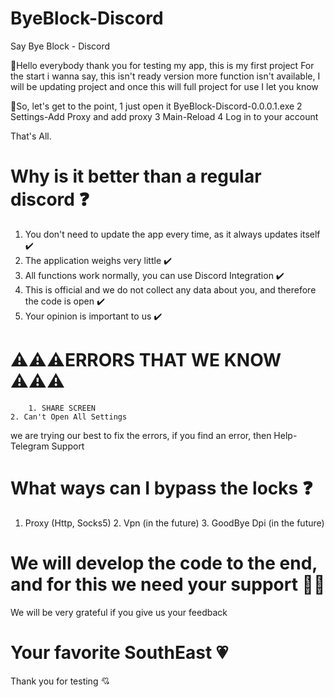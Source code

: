 # ByeBlock-Discord
Say Bye Block - Discord

💬Hello everybody thank you for testing my app, this is my first project
For the start i wanna say, this isn't ready version more function isn't available,
I will be updating project and once this will full project for use I let you know

📌So, let's get to the point,
1 just open it ByeBlock-Discord-0.0.0.1.exe
2 Settings-Add Proxy and add proxy
3 Main-Reload
4 Log in to your account

That's All.

# Why is it better than a regular discord ❓
1. You don't need to update the app every time, as it always updates itself ✔️
2. The application weighs very little ✔️
3. All functions work normally, you can use Discord Integration ✔️
4. This is official and we do not collect any data about you, and therefore the code is open ✔️
5. Your opinion is important to us ✔️


# ⚠️⚠️⚠️ERRORS THAT WE KNOW ⚠️⚠️⚠️
        1. SHARE SCREEN
    2. Can't Open All Settings
we are trying our best to fix the errors, if you find an error, then Help-Telegram Support

# What ways can I bypass the locks ❓
1. Proxy (Http, Socks5) 2. Vpn (in the future) 3. GoodBye Dpi (in the future)

# We will develop the code to the end, and for this we need your support 👷‍♂️
We will be very grateful if you give us your feedback

# Your favorite SouthEast 💗
Thank you for testing 💘

